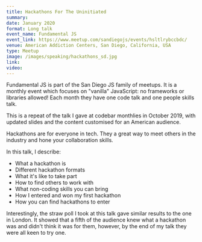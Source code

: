 ```yaml
---
title: Hackathons For The Uninitiated
summary: 
date: January 2020
format: Long talk
event_name: Fundamental JS
event_link: https://www.meetup.com/sandiegojs/events/hsltlrybccbdc/
venue: American Addiction Centers, San Diego, California, USA
type: Meetup
image: /images/speaking/hackathons_sd.jpg
link: 
video: 
---
```


Fundamental JS is part of the San Diego JS family of meetups.  It is a monthly event which focuses on "vanilla" JavaScript: no frameworks or libraries allowed!  Each month they have one code talk and one people skills talk.

This is a repeat of the talk I gave at codebar monthlies in October 2019, with updated slides and the content customised for an American audience.

Hackathons are for everyone in tech.  They a great way to meet others in the industry and hone your collaboration skills.

In this talk, I describe:

* What a hackathon is
* Different hackathon formats
* What it's like to take part
* How to find others to work with
* What non-coding skills you can bring
* How I entered and won my first hackathon
* How you can find hackathons to enter

Interestingly, the straw poll I took at this talk gave similar results to the one in London.  It showed that a fifth of the audience knew what a hackathon was and didn't think it was for them, however, by the end of my talk they were all keen to try one.
